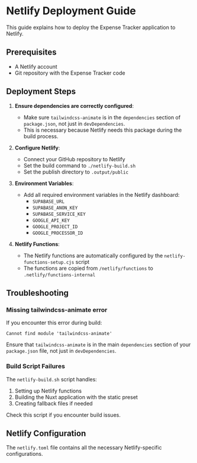 # Netlify Deployment Guide

This guide explains how to deploy the Expense Tracker application to Netlify.

## Prerequisites

- A Netlify account
- Git repository with the Expense Tracker code

## Deployment Steps

1. **Ensure dependencies are correctly configured**:
   - Make sure `tailwindcss-animate` is in the `dependencies` section of `package.json`, not just in `devDependencies`.
   - This is necessary because Netlify needs this package during the build process.

2. **Configure Netlify**:
   - Connect your GitHub repository to Netlify
   - Set the build command to `./netlify-build.sh`
   - Set the publish directory to `.output/public`

3. **Environment Variables**:
   - Add all required environment variables in the Netlify dashboard:
     - `SUPABASE_URL`
     - `SUPABASE_ANON_KEY`
     - `SUPABASE_SERVICE_KEY`
     - `GOOGLE_API_KEY`
     - `GOOGLE_PROJECT_ID`
     - `GOOGLE_PROCESSOR_ID`

4. **Netlify Functions**:
   - The Netlify functions are automatically configured by the `netlify-functions-setup.cjs` script
   - The functions are copied from `/netlify/functions` to `.netlify/functions-internal`

## Troubleshooting

### Missing tailwindcss-animate error

If you encounter this error during build:
```
Cannot find module 'tailwindcss-animate'
```

Ensure that `tailwindcss-animate` is in the main `dependencies` section of your `package.json` file, not just in `devDependencies`.

### Build Script Failures

The `netlify-build.sh` script handles:
1. Setting up Netlify functions
2. Building the Nuxt application with the static preset
3. Creating fallback files if needed

Check this script if you encounter build issues.

## Netlify Configuration

The `netlify.toml` file contains all the necessary Netlify-specific configurations.